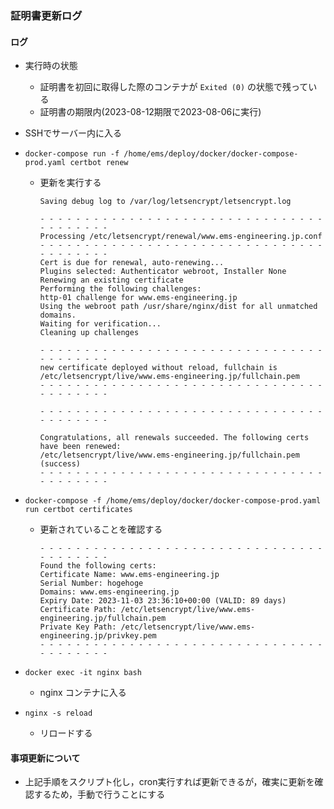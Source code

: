 ### 証明書更新ログ

#### ログ
- 実行時の状態
  - 証明書を初回に取得した際のコンテナが `Exited (0)` の状態で残っている
  - 証明書の期限内(2023-08-12期限で2023-08-06に実行)

- SSHでサーバー内に入る
- `docker-compose run -f /home/ems/deploy/docker/docker-compose-prod.yaml certbot renew`
  - 更新を実行する

    ```log
    Saving debug log to /var/log/letsencrypt/letsencrypt.log

    - - - - - - - - - - - - - - - - - - - - - - - - - - - - - - - - - - - - - - - -
    Processing /etc/letsencrypt/renewal/www.ems-engineering.jp.conf
    - - - - - - - - - - - - - - - - - - - - - - - - - - - - - - - - - - - - - - - -
    Cert is due for renewal, auto-renewing...
    Plugins selected: Authenticator webroot, Installer None
    Renewing an existing certificate
    Performing the following challenges:
    http-01 challenge for www.ems-engineering.jp
    Using the webroot path /usr/share/nginx/dist for all unmatched domains.
    Waiting for verification...
    Cleaning up challenges

    - - - - - - - - - - - - - - - - - - - - - - - - - - - - - - - - - - - - - - - -
    new certificate deployed without reload, fullchain is
    /etc/letsencrypt/live/www.ems-engineering.jp/fullchain.pem
    - - - - - - - - - - - - - - - - - - - - - - - - - - - - - - - - - - - - - - - -

    - - - - - - - - - - - - - - - - - - - - - - - - - - - - - - - - - - - - - - - -

    Congratulations, all renewals succeeded. The following certs have been renewed:
    /etc/letsencrypt/live/www.ems-engineering.jp/fullchain.pem (success)
    - - - - - - - - - - - - - - - - - - - - - - - - - - - - - - - - - - - - - - - -
    ```

- `docker-compose -f /home/ems/deploy/docker/docker-compose-prod.yaml run certbot certificates`
  - 更新されていることを確認する

    ```log
    - - - - - - - - - - - - - - - - - - - - - - - - - - - - - - - - - - - - - - - -
    Found the following certs:
    Certificate Name: www.ems-engineering.jp
    Serial Number: hogehoge
    Domains: www.ems-engineering.jp
    Expiry Date: 2023-11-03 23:36:10+00:00 (VALID: 89 days)
    Certificate Path: /etc/letsencrypt/live/www.ems-engineering.jp/fullchain.pem
    Private Key Path: /etc/letsencrypt/live/www.ems-engineering.jp/privkey.pem
    - - - - - - - - - - - - - - - - - - - - - - - - - - - - - - - - - - - - - - - -
    ```

- `docker exec -it nginx bash`
  - nginx コンテナに入る
- `nginx -s reload`
  - リロードする

#### 事項更新について
- 上記手順をスクリプト化し，cron実行すれば更新できるが，確実に更新を確認するため，手動で行うことにする